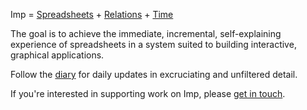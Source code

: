 Imp = [Spreadsheets](https://www.youtube.com/watch?v=TMIBfzSqguQ) + [Relations](out-of-the-tar-pit.pdf) + [Time](http://db.cs.berkeley.edu/papers/sigrec10-declimperative.pdf)

The goal is to achieve the immediate, incremental, self-explaining experience of spreadsheets in a system suited to building interactive, graphical applications.

Follow the [diary](http://scattered-thoughts.net/journal/) for daily updates in excruciating and unfiltered detail.

If you're interested in supporting work on Imp, please [get in touch](mailto:jamie@scattered-thoughts.net).
